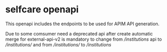 # selfcare openapi

This openapi includes the endpoints to be used for APIM API generation.

Due to some comsumer need a deprecated api after create automatic merge for external-api-v2 is mandatory to change from */institutions* api to */institutions/* and from */institutions/* to */institutions*